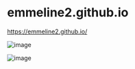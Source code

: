 # emmeline2.github.io

https://emmeline2.github.io/

![image](https://user-images.githubusercontent.com/24498010/216159420-3f8fc307-5b95-4eb4-85b2-3e82e2960b05.png)

![image](https://user-images.githubusercontent.com/24498010/216159527-c5400a95-55a6-46f9-8d01-8cb1f27eb184.png)
